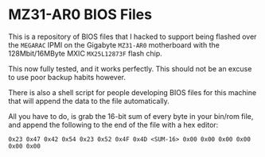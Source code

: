 # MZ31-AR0 BIOS Files
This is a repository of BIOS files that I hacked to support being flashed over the `MEGARAC` IPMI on the Gigabyte `MZ31-AR0` motherboard with the 128Mbit/16MByte MXIC `MX25L12873F` flash chip.  

This now fully tested, and it works perfectly. This should not be an excuse to use poor backup habits however.

There is also a shell script for people developing BIOS files for this machine that will append the data to the file automatically.  

All you have to do, is grab the 16-bit sum of every byte in your bin/rom file, and append the following to the end of the file with a hex editor:
```
0x23 0x47 0x42 0x54 0x23 0x52 0x4F 0x4D <SUM-16> 0x00 0x00 0x00 0x00 0x00 0x00
```
